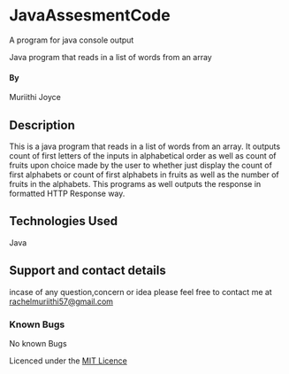 # JavaAssesmentCode
A program for java console output

Java program that reads in a list of words from an array
#### By 
Muriithi Joyce
## Description
This is a java program that reads in a list of words from an array.
 It outputs count of first letters of the inputs in alphabetical order as well as count of fruits upon choice made by the user to whether just display the count of first alphabets or count of first alphabets in fruits as well as the number of fruits in the alphabets.
 This programs as well outputs the response in formatted HTTP Response way.

## Technologies Used
Java

## Support and contact details
incase of any question,concern or idea please feel free to contact me at rachelmuriithi57@gmail.com

### Known Bugs
No known Bugs

Licenced under the [MIT Licence](LICENCE)

